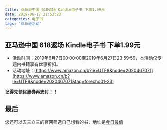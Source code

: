 ```yaml
---
title: 亚马逊中国 618返场 Kindle电子书 下单1.99元
date: 2019-06-17 21:53:23
categories: 电子书
tags: "亚马逊活动"
---
```


## 亚马逊中国 618返场 Kindle电子书 下单1.99元

- 活动时间：2019年6月7日00:00:00至2019年6月27日23:59:59，本活动仅专题内书籍享有优惠折扣。
- 活动地址：[https://www.amazon.cn/b?ie=UTF8&node=2020467071](https://www.amazon.cn/b?ie=UTF8&node=2020467071&tag=forecho01-23)

**记得先领优惠券再支付！！**

## 最后

您还可以去三立三的官网筛选自己想看的书，地址是[今日最值](https://3li3.com/book/day?date=)
